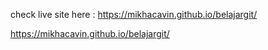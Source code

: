 check live site here :
https://mikhacavin.github.io/belajargit/

<a href="https://mikhacavin.github.io/belajargit/" target="_blank">https://mikhacavin.github.io/belajargit/</a>
